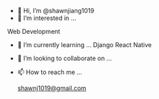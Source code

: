 - 👋 Hi, I’m @shawnjiang1019
- 👀 I’m interested in ...



Web Development

- 🌱 I’m currently learning ...
    Django 
    React Native

- 💞️ I’m looking to collaborate on ...
- 📫 How to reach me ...

  shawnj1019@gmail.com
  

